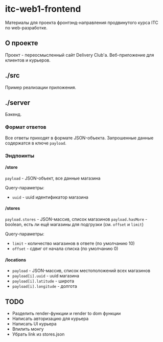 # itc-web1-frontend
Материалы для проекта фронтэнд-направления продвинутого курса ITC по web-разработке.

## О проекте
Проект - переосмысленный сайт Delivery Club'a. Веб-приложение для клиентов и курьеров.

## ./src
Пример реализации приложения.

## ./server
Бэкенд.
### Формат ответов
Все ответы приходят в формате JSON-объекта.
Запрошенные данные содержатся в ключе `payload`.
### Эндпоинты
#### /store
`payload` - JSON-объект, все данные магазина

Query-параметры:
* `uuid` - uuid идентификатор магазина
#### /stores
`payload.stores` - JSON-массив, список магазинов
`payload.hasMore` - boolean, есть ли ещё магазины для подгрузки (см. `offset` и `limit`)

Query-параметры:
* `limit` - количество магазинов в ответе (по умолчанию 10)
* `offset` - сдвиг от начала списка (по умолчанию 0)
#### /locations
* `payload` - JSON-массив, список местоположений всех магазинов
* `payload[i].uuid` - uuid магазина
* `payload[i].latitude` - широта
* `payload[i].longitude` - долгота

## TODO
- Разделить render-функции и render to dom функции
- Написать авторизацию для курьера
- Написать UI курьера
- Впилить монгу
- Убрать link из stores.json